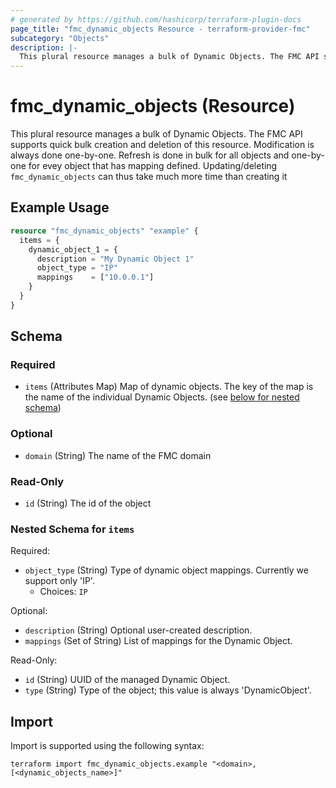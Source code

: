 ```yaml
---
# generated by https://github.com/hashicorp/terraform-plugin-docs
page_title: "fmc_dynamic_objects Resource - terraform-provider-fmc"
subcategory: "Objects"
description: |-
  This plural resource manages a bulk of Dynamic Objects. The FMC API supports quick bulk creation and deletion of this resource. Modification is always done one-by-one. Refresh is done in bulk for all objects and one-by-one for evey object that has mapping defined. Updating/deleting fmc_dynamic_objects can thus take much more time than creating it
---
```


# fmc_dynamic_objects (Resource)

This plural resource manages a bulk of Dynamic Objects. The FMC API supports quick bulk creation and deletion of this resource. Modification is always done one-by-one. Refresh is done in bulk for all objects and one-by-one for evey object that has mapping defined. Updating/deleting `fmc_dynamic_objects` can thus take much more time than creating it

## Example Usage

```terraform
resource "fmc_dynamic_objects" "example" {
  items = {
    dynamic_object_1 = {
      description = "My Dynamic Object 1"
      object_type = "IP"
      mappings    = ["10.0.0.1"]
    }
  }
}
```

<!-- schema generated by tfplugindocs -->
## Schema

### Required

- `items` (Attributes Map) Map of dynamic objects. The key of the map is the name of the individual Dynamic Objects. (see [below for nested schema](#nestedatt--items))

### Optional

- `domain` (String) The name of the FMC domain

### Read-Only

- `id` (String) The id of the object

<a id="nestedatt--items"></a>
### Nested Schema for `items`

Required:

- `object_type` (String) Type of dynamic object mappings. Currently we support only 'IP'.
  - Choices: `IP`

Optional:

- `description` (String) Optional user-created description.
- `mappings` (Set of String) List of mappings for the Dynamic Object.

Read-Only:

- `id` (String) UUID of the managed Dynamic Object.
- `type` (String) Type of the object; this value is always 'DynamicObject'.

## Import

Import is supported using the following syntax:

```shell
terraform import fmc_dynamic_objects.example "<domain>,[<dynamic_objects_name>]"
```
